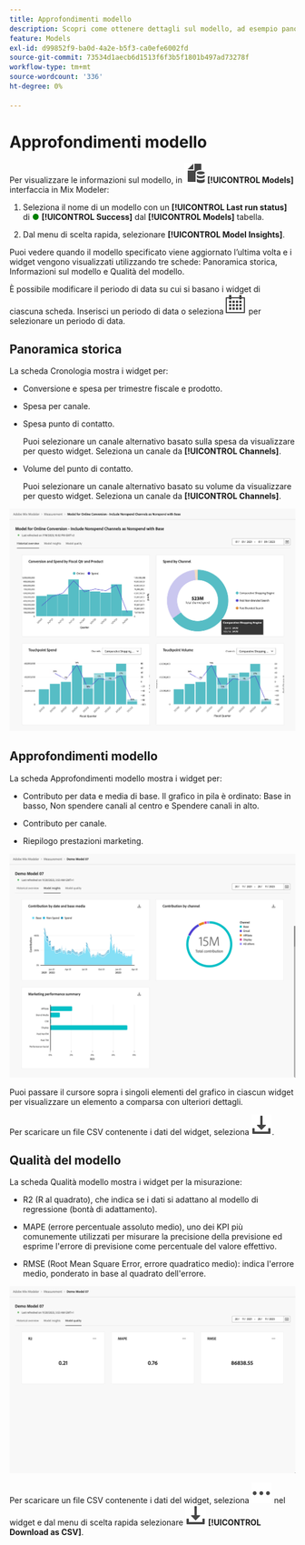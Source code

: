 ```yaml
---
title: Approfondimenti modello
description: Scopri come ottenere dettagli sul modello, ad esempio panoramica storica, informazioni sul modello e qualità del modello in Mix Modeler.
feature: Models
exl-id: d99852f9-ba0d-4a2e-b5f3-ca0efe6002fd
source-git-commit: 73534d1aecb6d1513f6f3b5f1801b497ad73278f
workflow-type: tm+mt
source-wordcount: '336'
ht-degree: 0%

---
```


# Approfondimenti modello

Per visualizzare le informazioni sul modello, in ![Modelli](../assets/icons/FileData.svg) **[!UICONTROL Models]** interfaccia in Mix Modeler:

1. Seleziona il nome di un modello con un **[!UICONTROL Last run status]** di <span style="color:green">●</span> **[!UICONTROL Success]** dal **[!UICONTROL Models]** tabella.

1. Dal menu di scelta rapida, selezionare **[!UICONTROL Model Insights]**.

Puoi vedere quando il modello specificato viene aggiornato l’ultima volta e i widget vengono visualizzati utilizzando tre schede: Panoramica storica, Informazioni sul modello e Qualità del modello.

È possibile modificare il periodo di data su cui si basano i widget di ciascuna scheda. Inserisci un periodo di data o seleziona ![Calendario](../assets/icons/Calendar.svg) per selezionare un periodo di data.


## Panoramica storica

La scheda Cronologia mostra i widget per:

* Conversione e spesa per trimestre fiscale e prodotto.

* Spesa per canale.

* Spesa punto di contatto.

  Puoi selezionare un canale alternativo basato sulla spesa da visualizzare per questo widget. Seleziona un canale da **[!UICONTROL Channels]**.

* Volume del punto di contatto.

  Puoi selezionare un canale alternativo basato su volume da visualizzare per questo widget. Seleziona un canale da **[!UICONTROL Channels]**.

![Modello - Panoramica storica](../assets/model-historical-overview.png)

## Approfondimenti modello

La scheda Approfondimenti modello mostra i widget per:

* Contributo per data e media di base. Il grafico in pila è ordinato: Base in basso, Non spendere canali al centro e Spendere canali in alto.

* Contributo per canale.

* Riepilogo prestazioni marketing.

![Modello - Approfondimenti modello](../assets/model-model-insights.png)

Puoi passare il cursore sopra i singoli elementi del grafico in ciascun widget per visualizzare un elemento a comparsa con ulteriori dettagli.

Per scaricare un file CSV contenente i dati del widget, seleziona ![Scarica](../assets/icons/Download.svg).




## Qualità del modello

La scheda Qualità modello mostra i widget per la misurazione:

* R2 (R al quadrato), che indica se i dati si adattano al modello di regressione (bontà di adattamento).

* MAPE (errore percentuale assoluto medio), uno dei KPI più comunemente utilizzati per misurare la precisione della previsione ed esprime l&#39;errore di previsione come percentuale del valore effettivo.

* RMSE (Root Mean Square Error, errore quadratico medio): indica l&#39;errore medio, ponderato in base al quadrato dell&#39;errore.

![Qualità del modello](../assets/model-quality.png)

Per scaricare un file CSV contenente i dati del widget, seleziona ![Altro](../assets/icons/More.svg) nel widget e dal menu di scelta rapida selezionare ![Scarica](../assets/icons/Download.svg) **[!UICONTROL Download as CSV]**.
